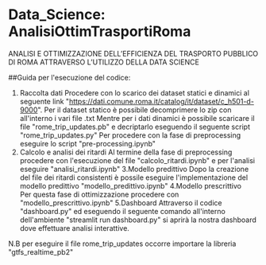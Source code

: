 # Data_Science: AnalisiOttimTrasportiRoma
 ANALISI E OTTIMIZZAZIONE DELL’EFFICIENZA DEL TRASPORTO PUBBLICO DI ROMA ATTRAVERSO L’UTILIZZO DELLA DATA SCIENCE

 ##Guida per l'esecuzione del codice:
 1. Raccolta dati
    Procedere con lo scarico dei dataset statici e dinamici al seguente link "https://dati.comune.roma.it/catalog/it/dataset/c_h501-d-9000".
    Per il dataset statico è possibile decomprimere lo zip con all'interno i vari file .txt
    Mentre per i dati dinamici è possibile scaricare il file "rome_trip_updates.pb" e decriptarlo eseguendo il seguente script "rome_trip_updates.py"
    Per procedere con la fase di preprocessing eseguire lo script "pre-processing.ipynb"
 2. Calcolo  e analisi dei ritardi
    Al termine della fase di preprocessing procedere con l'esecuzione del file "calcolo_ritardi.ipynb" e per l'analisi eseguire "analisi_ritardi.ipynb"
 3.Modello predittivo
   Dopo la creazione del file dei ritardi consistenti è possile eseguire l'implementazione del modello predittivo "modello_predittivo.ipynb"
 4.Modello prescrittivo   
   Per questa fase di ottimizzazione procedere con "modello_prescrittivo.ipynb"
 5.Dashboard
    Attraverso il codice "dashboard.py" ed eseguendo il seguente comando all'interno dell'ambiente "streamlit run dashboard.py" si aprirà la nostra dashboard dove effettuare analisi interattive.   
    
    
N.B per eseguire il file rome_trip_updates occorre importare la libreria "gtfs_realtime_pb2"
